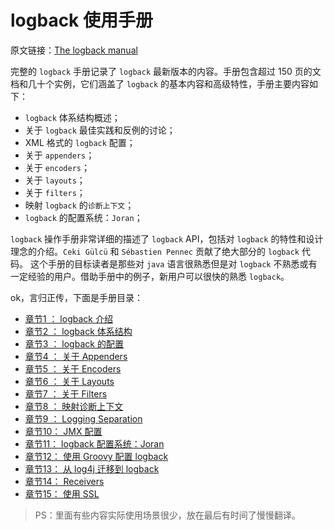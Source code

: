 # logback 使用手册
原文链接：[The logback manual](https://logback.qos.ch/manual/index.html)

完整的 `logback` 手册记录了 `logback` 最新版本的内容。手册包含超过 150 页的文档和几十个实例，它们涵盖了 `logback` 的基本内容和高级特性，手册主要内容如下：

- `logback` 体系结构概述；
- 关于 `logback` 最佳实践和反例的讨论；
- XML 格式的 `logback` 配置；
- 关于 `appenders`；
- 关于 `encoders`；
- 关于 `layouts`；
- 关于 `filters`；
- 映射 `logback` 的`诊断上下文`；
- `logback` 的配置系统：`Joran`；

`logback` 操作手册非常详细的描述了 `logback` API，包括对 `logback` 的特性和设计理念的介绍。`Ceki Gülcü` 和 `Sébastien Pennec` 贡献了绝大部分的 `logback` 代码。 这个手册的目标读者是那些对 `java` 语言很熟悉但是对 `logback` 不熟悉或有一定经验的用户。借助手册中的例子，新用户可以很快的熟悉 `logback`。

ok，言归正传，下面是手册目录：

- [章节1 ： logback 介绍](chapter-1-introduction.md)
- [章节2 ： logback 体系结构](chapter-2-architecture.md)
- [章节3 ： logback 的配置](chapter-3-configuration.md)
- [章节4 ： 关于 Appenders]()
- [章节5 ： 关于 Encoders]()
- [章节6 ： 关于 Layouts]()
- [章节7 ： 关于 Filters]()
- [章节8 ： 映射诊断上下文]()
- [章节9 ： Logging Separation]()
- [章节10： JMX 配置]()
- [章节11： logback 配置系统：Joran]()
- [章节12： 使用 Groovy 配置 logback]()
- [章节13： 从 log4j 迁移到 logback]()
- [章节14： Receivers]()
- [章节15： 使用 SSL]()

> PS：里面有些内容实际使用场景很少，放在最后有时间了慢慢翻译。